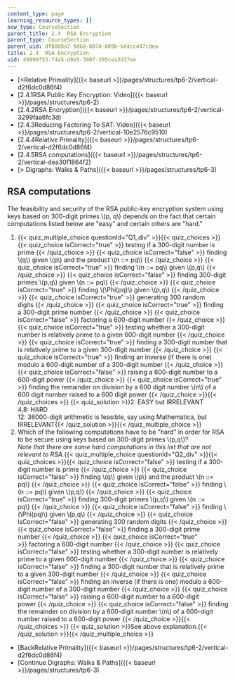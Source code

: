 ```yaml
---
content_type: page
learning_resource_types: []
ocw_type: CourseSection
parent_title: 2.4  RSA Encryption
parent_type: CourseSection
parent_uid: df8008a7-9d68-087d-809b-bd4cc447cdea
title: 2.4  RSA Encryption
uid: 49990f53-f4a5-d8e5-3907-395cea3d37ee
---
```


*   [\<Relative Primality]({{< baseurl >}}/pages/structures/tp6-2/vertical-d2f6dc0d86f4)
*   [2.4.1RSA Public Key Encryption: Video]({{< baseurl >}}/pages/structures/tp6-2)
*   [2.4.2RSA Encryption]({{< baseurl >}}/pages/structures/tp6-2/vertical-3299faa6fc3d)
*   [2.4.3Reducing Factoring To SAT: Video]({{< baseurl >}}/pages/structures/tp6-2/vertical-10e2576c9510)
*   [2.4.4Relative Primality]({{< baseurl >}}/pages/structures/tp6-2/vertical-d2f6dc0d86f4)
*   [2.4.5RSA computations]({{< baseurl >}}/pages/structures/tp6-2/vertical-dea30f1864f2)
*   [\> Digraphs: Walks & Paths]({{< baseurl >}}/pages/structures/tp6-3)

RSA computations
----------------

  

The feasibility and security of the RSA public-key encryption system using keys based on 300-digit primes \\(p, q\\) depends on the fact that certain computations listed below are "easy" and certain others are "hard."

1.  {{< quiz_multiple_choice questionId="Q1_div" >}}{{< quiz_choices >}}{{< quiz_choice isCorrect="true" >}}&nbsp;testing if a 300-digit number is prime&nbsp;{{< /quiz_choice >}}
    {{< quiz_choice isCorrect="false" >}}&nbsp;finding \\(q\\) given \\(p\\) and the product \\(n ::= pq\\)&nbsp;{{< /quiz_choice >}}
    {{< quiz_choice isCorrect="true" >}}&nbsp;finding \\(n ::= pq\\) given \\(p,q\\)&nbsp;{{< /quiz_choice >}}
    {{< quiz_choice isCorrect="false" >}}&nbsp;finding 300-digit primes \\(p,q\\) given \\(n ::= pq\\)&nbsp;{{< /quiz_choice >}}
    {{< quiz_choice isCorrect="true" >}}&nbsp;finding \\(\\Phi(pq)\\) given \\(p,q\\)&nbsp;{{< /quiz_choice >}}
    {{< quiz_choice isCorrect="true" >}}&nbsp;generating 300 random digits&nbsp;{{< /quiz_choice >}}
    {{< quiz_choice isCorrect="true" >}}&nbsp;finding a 300-digit prime number&nbsp;{{< /quiz_choice >}}
    {{< quiz_choice isCorrect="false" >}}&nbsp;factoring a 600-digit number&nbsp;{{< /quiz_choice >}}
    {{< quiz_choice isCorrect="true" >}}&nbsp;testing whether a 300-digit number is relatively prime to a given 600-digit number&nbsp;{{< /quiz_choice >}}
    {{< quiz_choice isCorrect="true" >}}&nbsp;finding a 300-digit number that is relatively prime to a given 300-digit number&nbsp;{{< /quiz_choice >}}
    {{< quiz_choice isCorrect="true" >}}&nbsp;finding an inverse (if there is one) modulo a 600-digit number of a 300-digit number&nbsp;{{< /quiz_choice >}}
    {{< quiz_choice isCorrect="false" >}}&nbsp;raising a 600-digit number to a 600-digit power&nbsp;{{< /quiz_choice >}}
    {{< quiz_choice isCorrect="true" >}}&nbsp;finding the remainder on division by a 600 digit number \\(n\\) of a 600 digit number raised to a 600 digit power&nbsp;{{< /quiz_choice >}}{{< /quiz_choices >}}
    {{< quiz_solution >}}2: EASY but IRRELEVANT  
    4,8: HARD  
    12: 36000-digit arithmetic is feasible, say using Mathematica, but IRRELEVANT{{< /quiz_solution >}}{{< /quiz_multiple_choice >}}
2.  Which of the following computations have to be "hard" in order for RSA to be secure using keys based on 300-digit primes \\(p,q\\)?  
    _Note that there are some hard computations in this list that are not relevant to RSA._{{< quiz_multiple_choice questionId="Q2_div" >}}{{< quiz_choices >}}{{< quiz_choice isCorrect="false" >}}&nbsp;testing if a 300-digit number is prime&nbsp;{{< /quiz_choice >}}
    {{< quiz_choice isCorrect="false" >}}&nbsp;finding \\(q\\) given \\(p\\) and the product \\(n ::= pq\\)&nbsp;{{< /quiz_choice >}}
    {{< quiz_choice isCorrect="false" >}}&nbsp;finding \\(n ::= pq\\) given \\(p,q\\)&nbsp;{{< /quiz_choice >}}
    {{< quiz_choice isCorrect="true" >}}&nbsp;finding 300-digit primes \\(p,q\\) given \\(n ::= pq\\)&nbsp;{{< /quiz_choice >}}
    {{< quiz_choice isCorrect="false" >}}&nbsp;finding \\(\\Phi(pq)\\) given \\(p,q\\)&nbsp;{{< /quiz_choice >}}
    {{< quiz_choice isCorrect="false" >}}&nbsp;generating 300 random digits&nbsp;{{< /quiz_choice >}}
    {{< quiz_choice isCorrect="false" >}}&nbsp;finding a 300-digit prime number&nbsp;{{< /quiz_choice >}}
    {{< quiz_choice isCorrect="true" >}}&nbsp;factoring a 600-digit number&nbsp;{{< /quiz_choice >}}
    {{< quiz_choice isCorrect="false" >}}&nbsp;testing whether a 300-digit number is relatively prime to a given 600-digit number&nbsp;{{< /quiz_choice >}}
    {{< quiz_choice isCorrect="false" >}}&nbsp;finding a 300-digit number that is relatively prime to a given 300-digit number&nbsp;{{< /quiz_choice >}}
    {{< quiz_choice isCorrect="false" >}}&nbsp;finding an inverse (if there is one) modulo a 600-digit number of a 300-digit number&nbsp;{{< /quiz_choice >}}
    {{< quiz_choice isCorrect="false" >}}&nbsp;raising a 600-digit number to a 600-digit power&nbsp;{{< /quiz_choice >}}
    {{< quiz_choice isCorrect="false" >}}&nbsp;finding the remainder on division by a 600-digit number \\(n\\) of a 600-digit number raised to a 600-digit power&nbsp;{{< /quiz_choice >}}{{< /quiz_choices >}}
    {{< quiz_solution >}}See above explanation.{{< /quiz_solution >}}{{< /quiz_multiple_choice >}}

*   [BackRelative Primality]({{< baseurl >}}/pages/structures/tp6-2/vertical-d2f6dc0d86f4)
*   [Continue Digraphs: Walks & Paths]({{< baseurl >}}/pages/structures/tp6-3)